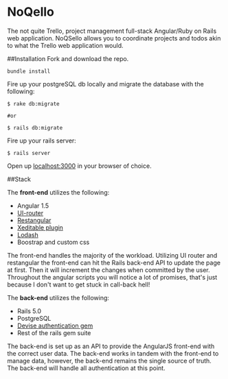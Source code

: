 # NoQello
The not quite Trello, project management full-stack Angular/Ruby on Rails web application. NoQSello allows you to coordinate projects and todos akin to what the Trello web application would.

##Installation
Fork and download the repo.

```cli
bundle install
```

Fire up your postgreSQL db locally and migrate the database with the following:

```cli
$ rake db:migrate  

#or 

$ rails db:migrate
```

Fire up your rails server:

```
$ rails server
```

Open up [localhost:3000](http://localhost:3000/) in your browser of choice.

##Stack

The **front-end** utilizes the following:

* Angular 1.5 
* [UI-router](https://github.com/angular-ui/ui-router)
* [Restangular](https://github.com/mgonto/restangular)
* [Xeditable plugin](https://vitalets.github.io/angular-xeditable/#)
* [Lodash](https://lodash.com/)
* Boostrap and custom css

The front-end handles the majority of the workload. Utilizing UI router and restangular the front-end can hit the Rails back-end API to update the page at first. Then it will increment the changes when committed by the user. Throughout the angular scripts you will notice a lot of promises, that's just because I don't want to get stuck in call-back hell!

The **back-end** utilizes the following:

* Rails 5.0
* PostgreSQL
* [Devise authentication gem](https://github.com/plataformatec/devise)
* Rest of the rails gem suite

The back-end is set up as an API to provide the AngularJS front-end with the correct user data.  The back-end works in tandem with the front-end to manage data, however, the back-end remains the single source of truth. The back-end will handle all authentication at this point.

